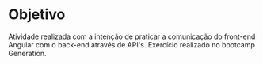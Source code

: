 # Objetivo

Atividade realizada com a intenção de praticar a comunicação do front-end Angular com o back-end através de API's. 
Exercício realizado no bootcamp Generation.
